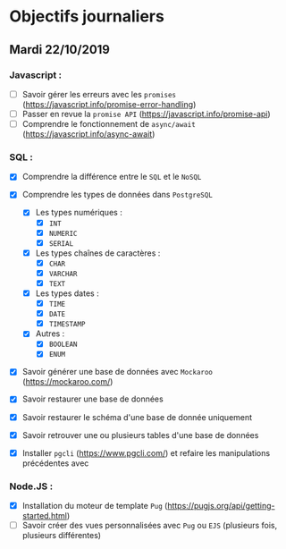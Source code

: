 # Objectifs journaliers

## Mardi 22/10/2019


### Javascript : 

* [ ] Savoir gérer les erreurs avec les `promises` (https://javascript.info/promise-error-handling)
* [ ] Passer en revue la `promise API` (https://javascript.info/promise-api)
* [ ] Comprendre le fonctionnement de `async/await` (https://javascript.info/async-await)

### SQL :

* [x] Comprendre la différence entre le `SQL` et le `NoSQL`

* [x] Comprendre les types de données dans `PostgreSQL`
  * [x] Les types numériques :
    * [x] `INT`
    * [x] `NUMERIC`
    * [x] `SERIAL`
  * [x] Les types chaînes de caractères :
    * [x] `CHAR`
    * [x] `VARCHAR`
    * [x] `TEXT`
  * [x] Les types dates : 
    * [x] `TIME`
    * [x] `DATE`
    * [x] `TIMESTAMP`
  * [x] Autres :
    * [x] `BOOLEAN`
    * [x] `ENUM`

* [x] Savoir générer une base de données avec `Mockaroo` (https://mockaroo.com/)
* [x] Savoir restaurer une base de données
* [x] Savoir restaurer le schéma d'une base de donnée uniquement
* [x] Savoir retrouver une ou plusieurs tables d'une base de données
* [x] Installer `pgcli` (https://www.pgcli.com/) et refaire les manipulations précédentes avec

### Node.JS : 

* [x] Installation du moteur de template `Pug` (https://pugjs.org/api/getting-started.html)
* [ ] Savoir créer des vues personnalisées avec `Pug` ou `EJS` (plusieurs fois, plusieurs différentes)

